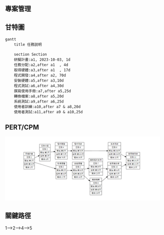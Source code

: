 ## 專案管理
## 甘特圖

```mermaid
gantt
    title 任務説明

    section Section
    研擬計畫:a1, 2023-10-03, 1d
    任務分配:a2,after a1  , 4d
    取得硬體:a3,after a1  , 17d
    程式開發:a4,after a2, 70d
    安裝硬體:a5,after a3,10d
    程式測試:a6,after a4,30d
    撰寫使用手冊:a7,after a5,25d
    轉換檔案:a8,after a5,20d
    系統測試:a9,after a6,25d
    使用者訓練:a10,after a7 & a8,20d
    使用者測試:a11,after a9 & a10,25d    
```
## PERT/CPM
![cpm](cpm.PNG "cpm")
## 關鍵路徑
1-->2-->4-->5

